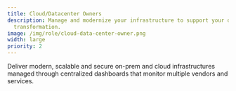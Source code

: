```yaml
---
title: Cloud/Datacenter Owners
description: Manage and modernize your infrastructure to support your digital
  transformation.
image: /img/role/cloud-data-center-owner.png
width: large
priority: 2
---
```

Deliver modern, scalable and secure on-prem and cloud infrastructures managed through centralized dashboards that monitor multiple vendors and services.
